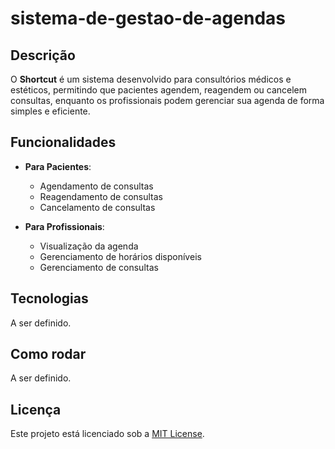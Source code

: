 # sistema-de-gestao-de-agendas

## Descrição
O **Shortcut** é um sistema desenvolvido para consultórios médicos e estéticos, permitindo que pacientes agendem, reagendem ou cancelem consultas, enquanto os profissionais podem gerenciar sua agenda de forma simples e eficiente.

## Funcionalidades
- **Para Pacientes**:
  - Agendamento de consultas
  - Reagendamento de consultas
  - Cancelamento de consultas

- **Para Profissionais**:
  - Visualização da agenda
  - Gerenciamento de horários disponíveis
  - Gerenciamento de consultas

## Tecnologias
A ser definido.

## Como rodar
A ser definido.

## Licença
Este projeto está licenciado sob a [MIT License](LICENSE).
